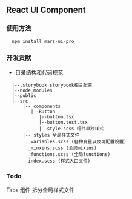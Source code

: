 ## React UI Component

### 使用方法

```js
  npm install mars-ui-pro
```

### 开发贡献

- 目录结构和代码规范
```
  |--.storybook storybook相关配置 
  |--node_modules
  |--public
  |--src
      |-- components
         |--Button
            |--button.tsx
            |--button.test.tsx
            |--style.scss 组件单独样式
      |-- styles 全局样式文件
        _variables.scss (各种变量以及可配置设置)
        _minxins.scss (全局mixins)
        _functions.scss (全局functions)
        index.scss (样式入口文件)
```  

### Todo

Tabs 组件
拆分全局样式文件
